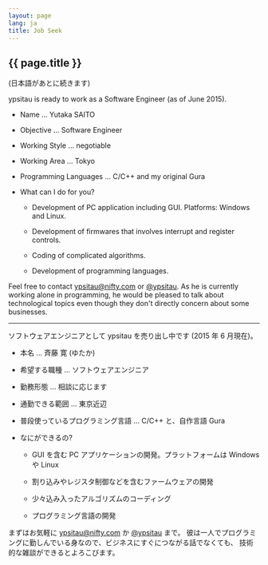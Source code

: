 ```yaml
---
layout: page
lang: ja
title: Job Seek
---
```


## {{ page.title }}

(日本語があとに続きます)

ypsitau is ready to work as a Software Engineer (as of June 2015).


- Name &hellip; Yutaka SAITO

- Objective &hellip; Software Engineer

- Working Style &hellip; negotiable

- Working Area &hellip; Tokyo

- Programming Languages &hellip; C/C++ and my original Gura

- What can I do for you?

  - Development of PC application including GUI. Platforms: Windows and Linux.

  - Development of firmwares that involves interrupt and register controls.

  - Coding of complicated algorithms.

  - Development of programming languages.


Feel free to contact [ypsitau@nifty.com](mailto:ypsitau@nifty.com) or
[@ypsitau](https://twitter.com/ypsitau).
As he is currently working alone in programming, he would be pleased to
talk about technological topics even though they don't directly concern about some businesses.

- - -

ソフトウェアエンジニアとして ypsitau を売り出し中です (2015 年 6 月現在)。


- 本名 &hellip; 斉藤 寛 (ゆたか)

- 希望する職種 &hellip; ソフトウェアエンジニア

- 勤務形態 &hellip; 相談に応じます

- 通勤できる範囲 &hellip; 東京近辺

- 普段使っているプログラミング言語 &hellip; C/C++ と、自作言語 Gura

- なにができるの?

  - GUI を含む PC アプリケーションの開発。プラットフォームは Windows や Linux

  - 割り込みやレジスタ制御などを含むファームウェアの開発
  
  - 少々込み入ったアルゴリズムのコーディング

  - プログラミング言語の開発


まずはお気軽に [ypsitau@nifty.com](mailto:ypsitau@nifty.com) か
[@ypsitau](https://twitter.com/ypsitau) まで。
彼は一人でプログラミングに勤しんでいる身なので、ビジネスにすぐにつながる話でなくても、
技術的な雑談ができるとよろこびます。
